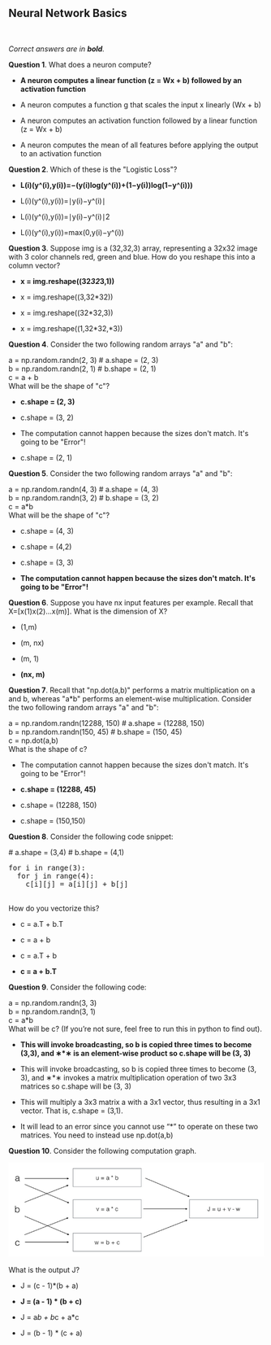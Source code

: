 ## Neural Network Basics
<br>

_Correct answers are in **bold**._
<br>

**Question 1**. What does a neuron compute?

* **A neuron computes a linear function (z = Wx + b) followed by an activation function**

* A neuron computes a function g that scales the input x linearly (Wx + b)

* A neuron computes an activation function followed by a linear function (z = Wx + b)

* A neuron computes the mean of all features before applying the output to an activation function


**Question 2**. Which of these is the "Logistic Loss"?

* **L(i)(y^​(i),y(i))=−(y(i)log(y^​(i))+(1−y(i))log(1−y^​(i)))**

* L(i)(y^​(i),y(i))=∣y(i)−y^​(i)∣

* L(i)(y^​(i),y(i))=∣y(i)−y^​(i)∣2

* L(i)(y^​(i),y(i))=max(0,y(i)−y^​(i))


**Question 3**. Suppose img is a (32,32,3) array, representing a 32x32 image with 3 color channels red, green and blue. How do you reshape this into a column vector?

* **x = img.reshape((32*32*3,1))**

* x = img.reshape((3,32*32))

* x = img.reshape((32*32,3))

* x = img.reshape((1,32*32,*3))


**Question 4**. Consider the two following random arrays "a" and "b":

a = np.random.randn(2, 3) # a.shape = (2, 3)
<br>
b = np.random.randn(2, 1) # b.shape = (2, 1)
<br>
c = a + b
<br>
What will be the shape of "c"?

* **c.shape = (2, 3)**

* c.shape = (3, 2)

* The computation cannot happen because the sizes don't match. It's going to be "Error"!

* c.shape = (2, 1)


**Question 5**. Consider the two following random arrays "a" and "b":

a = np.random.randn(4, 3) # a.shape = (4, 3)
<br>
b = np.random.randn(3, 2) # b.shape = (3, 2)
<br>
c = a*b
<br>
What will be the shape of "c"?

* c.shape = (4, 3)

* c.shape = (4,2)

* c.shape = (3, 3)

* **The computation cannot happen because the sizes don't match. It's going to be "Error"!**


**Question 6**. Suppose you have nx​ input features per example. Recall that X=[x(1)x(2)...x(m)]. What is the dimension of X?

* (1,m)

* (m, nx)

* (m, 1)

* **(nx, m)**


**Question 7**. Recall that "np.dot(a,b)" performs a matrix multiplication on a and b, whereas "a*b" performs an element-wise multiplication.
Consider the two following random arrays "a" and "b":

a = np.random.randn(12288, 150) # a.shape = (12288, 150)
<br>
b = np.random.randn(150, 45) # b.shape = (150, 45)
<br>
c = np.dot(a,b)
<br>
What is the shape of c?

* The computation cannot happen because the sizes don't match. It's going to be "Error"!

* **c.shape = (12288, 45)**

* c.shape = (12288, 150)

* c.shape = (150,150)


**Question 8**. Consider the following code snippet:

\# a.shape = (3,4)
\# b.shape = (4,1)

<pre>for i in range(3):
  for j in range(4):
    c[i][j] = a[i][j] + b[j]
</pre>
<br>
How do you vectorize this?

* c = a.T + b.T

* c = a + b

* c = a.T + b

* **c = a + b.T**


**Question 9**. Consider the following code:

a = np.random.randn(3, 3)
<br>
b = np.random.randn(3, 1)
<br>
c = a*b
<br>
What will be c? (If you’re not sure, feel free to run this in python to find out).

* **This will invoke broadcasting, so b is copied three times to become (3,3), and ∗*∗ is an element-wise product so c.shape will be (3, 3)**

* This will invoke broadcasting, so b is copied three times to become (3, 3), and ∗*∗ invokes a matrix multiplication operation of two 3x3 matrices so c.shape will be (3, 3)

* This will multiply a 3x3 matrix a with a 3x1 vector, thus resulting in a 3x1 vector. That is, c.shape = (3,1).

* It will lead to an error since you cannot use “*” to operate on these two matrices. You need to instead use np.dot(a,b)


**Question 10**. Consider the following computation graph.

![](images/w2question10.png)

What is the output J?

* J = (c - 1)*(b + a)

* **J = (a - 1) * (b + c)**

* J = a*b + b*c + a*c

* J = (b - 1) * (c + a)

